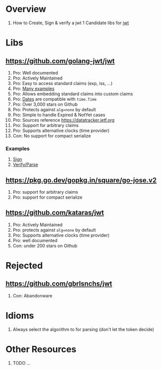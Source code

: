 # Overview
1. How to Create, Sign & verify a jwt
1 Candidate libs for [jwt](https://jwt.io/)

# Libs
## https://github.com/golang-jwt/jwt
1. Pro: Well documented
1. Pro: Actively Maintained
1. Pro: Easy to access standard claims (exp, iss, ...)
1. Pro: [Many examples](https://pkg.go.dev/github.com/golang-jwt/jwt/v4#pkg-examples)
1. Pro: Allows embedding standard claims into custom claims
1. Pro: [Dates](https://pkg.go.dev/github.com/golang-jwt/jwt/v4#NumericDate) are compatible with `time.Time`
1. Pro: Over 3,000 stars on Github
1. Pro: Protects against `alg=none` by default
1. Pro: Simple to handle Expired & NotYet cases
1. Pro: Sources reference https://datatracker.ietf.org
1. Pro: Support for arbitrary claims
1. Pro: Supports alternative clocks (time provider)
1. Con: No support for compact serialize

### Examples
1. [Sign](https://pkg.go.dev/github.com/golang-jwt/jwt/v4#example-NewWithClaims-CustomClaimsType)
1. [Verify/Parse](https://pkg.go.dev/github.com/golang-jwt/jwt/v4#example-ParseWithClaims-CustomClaimsType)


## https://pkg.go.dev/gopkg.in/square/go-jose.v2
1. Pro: support for arbitrary claims
1. Pro: support for compact serialize


## https://github.com/kataras/jwt
1. Pro: Actively Maintained
1. Pro: protects against `alg=none` by default
1. Pro: Supports alternative clocks (time provider)
1. Pro: well documented
1. Con: under 200 stars on Github


# Rejected
## https://github.com/gbrlsnchs/jwt
1. Con: Abandonware


# Idioms
1. Always select the algorithm to for parsing (don't let the token decide)


# Other Resources
1. TODO ...
